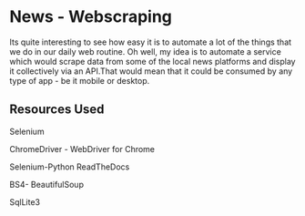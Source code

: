 # News - Webscraping
Its quite interesting to see how easy it is to automate a lot of the things that we do in our daily web routine.
Oh well, my idea is to automate a service which would scrape data from some of the local news platforms and display it collectively via an API.That would mean that it could be consumed by any type of app - be it mobile or desktop.

## Resources Used
Selenium

ChromeDriver - WebDriver for Chrome

Selenium-Python ReadTheDocs

BS4- BeautifulSoup 

SqlLite3
